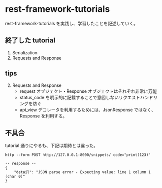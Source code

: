 # rest-framework-tutorials

rest-framework-tutorials を実践し、学習したことを記述していく。

## 終了した tutorial

1. Serialization
2. Requests and Response

## tips

2. Requests and Response
   - request オブジェクト・Response オブジェクトはそれぞれ非常に万能
   - status_code を明示的に記載することで意図しないリクエストハンドリングを防ぐ
   - api_view デコレータを利用するためには、JsonResponse ではなく、Response を利用する。

## 不具合

tutorial 通りにやるも、下記は期待とは違った。

```terminal
http --form POST http://127.0.0.1:8000/snippets/ code="print(123)"

-- response --
{
    "detail": "JSON parse error - Expecting value: line 1 column 1 (char 0)"
}
```
